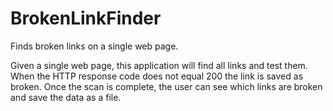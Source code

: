 # BrokenLinkFinder
Finds broken links on a single web page.

Given a single web page, this application will find all links and test them. When the HTTP response code does not equal 200 the link is saved as broken. Once the scan is complete, the user can see which links are broken and save the data as a file.
